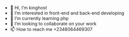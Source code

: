 - 👋 Hi, I’m kinghost
- 👀 I’m interested in front-end and back-end developing
- 🌱 I’m currently learning php
- 💞️ I’m looking to collaborate on your work
- 📫 How to reach me +2348064469307

<!---
kinghost/Awevictor001 is a ✨ special ✨ repository because its `README.md` (this file) appears on your GitHub profile.
You can click the Preview link to take a look at your changes.
--->
